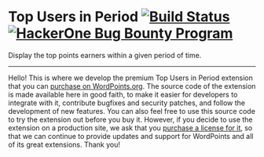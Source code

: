 # Top Users in Period [![Build Status](https://travis-ci.org/WordPoints/top-users-in-period.svg?branch=develop)](https://travis-ci.org/WordPoints/top-users-in-period) [![HackerOne Bug Bounty Program](https://img.shields.io/badge/security-HackerOne-blue.svg)](https://hackerone.com/wordpoints)

Display the top points earners within a given period of time.

---

Hello! This is where we develop the premium Top Users in Period extension that you
can [purchase on WordPoints.org](https://wordpoints.org/extensions/top-users-in-period/). 
The source code of the extension is made available here in good faith, to make it easier 
for developers to integrate with it, contribute bugfixes and security patches, and 
follow the development of new features. You can also feel free to use this source 
code to try the extension out before you buy it. However, if you decide to use the 
extension on a production site, we ask that you [purchase a license for it](https://wordpoints.org/extensions/top-users-in-period/), 
so that we can continue to provide updates and support for WordPoints and all of its 
great extensions. Thank you!
